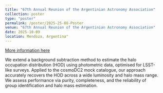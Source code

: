 ```yaml
---
title: "67th Annual Reunion of the Argentinian Astronomy Association"
collection: poster
type: "poster"
permalink: /poster/2025-25-08-Poster
venue: "67th Annual Reunion of the Argentinian Astronomy Association"
date: 2025-10-09
location: Mendoza, Argentina"
---
```


[More information here](https://raaa67.um.edu.ar/)

We extend a background subtraction method to estimate the halo occupation distribution (HOD) using photometric data, optimised for LSST-like surveys. Applied to the cosmoDC2 mock catalogue, our approach accurately recovers the HOD across a wide luminosity and halo mass range. We assess performance via purity, completeness, and the reliability of group identification and halo mass estimation.